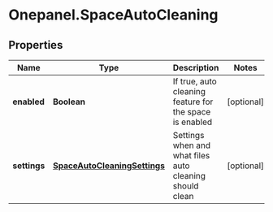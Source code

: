 # Onepanel.SpaceAutoCleaning

## Properties
Name | Type | Description | Notes
------------ | ------------- | ------------- | -------------
**enabled** | **Boolean** | If true, auto cleaning feature for the space is enabled | [optional] 
**settings** | [**SpaceAutoCleaningSettings**](SpaceAutoCleaningSettings.md) | Settings when and what files auto cleaning should clean | [optional] 


